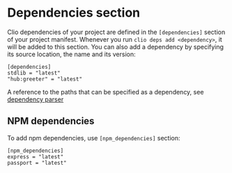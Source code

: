 # Dependencies section

Clio dependencies of your project are defined in the `[dependencies]` section of your project manifest. Whenever you run `clio deps add <dependency>`, it will be added to this section. You can also add a dependency by specifying its source location, the name and its version:

```text
[dependencies]
stdlib = "latest"
"hub:greeter" = "latest"
```

A reference to the paths that can be specified as a dependency, see [dependency parser](../../development/dependency_parser.md)

## NPM dependencies

To add npm dependencies, use `[npm_dependencies]` section:

```text
[npm_dependencies]
express = "latest"
passport = "latest"
```

